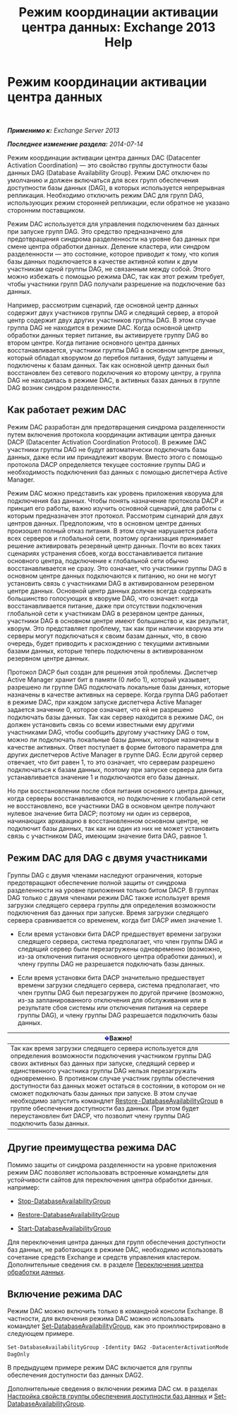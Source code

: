 ﻿---
title: 'Режим координации активации центра данных: Exchange 2013 Help'
TOCTitle: Режим координации активации центра данных
ms:assetid: 57e4bf22-eeae-42a5-beb3-d68d06489592
ms:mtpsurl: https://technet.microsoft.com/ru-ru/library/Dd979790(v=EXCHG.150)
ms:contentKeyID: 50488270
ms.date: 05/22/2018
mtps_version: v=EXCHG.150
ms.translationtype: MT
---

# Режим координации активации центра данных

 

_**Применимо к:** Exchange Server 2013_

_**Последнее изменение раздела:** 2014-07-14_

Режим координации активации центра данных DAC (Datacenter Activation Coordination) — это свойство группы доступности базы данных DAG (Database Availability Group). Режим DAC отключен по умолчанию и должен включаться для всех групп обеспечения доступности базы данных (DAG), в которых используется непрерывная репликация. Необходимо отключить режим DAC для групп DAG, использующих режим сторонней репликации, если обратное не указано сторонним поставщиком.

Режим DAC используется для управления подключением баз данных при запуске групп DAG. Это средство предназначено для предотвращения синдрома разделенности на уровне баз данных при смене центра обработки данных. Деление кластера, или синдром разделенности — это состояние, которое приводит к тому, что копия базы данных подключается в качестве активной копии к двум участникам одной группы DAG, не связанным между собой. Этого можно избежать с помощью режима DAC, так как этот режим требует, чтобы участники групп DAG получали разрешение на подключение баз данных.

Например, рассмотрим сценарий, где основной центр данных содержит двух участников группы DAG и следящий сервер, а второй центр содержит двух других участников группы DAG. В этом случае группа DAG не находится в режиме DAC. Когда основной центр обработки данных теряет питание, вы активируете группу DAG во втором центре. Когда питание основного центра данных восстанавливается, участники группы DAG в основном центре данных, который обладал кворумом до перебоя питания, будут запущены и подключены к базам данных. Так как основной центр данных был восстановлен без сетевого подключения ко второму центру, а группа DAG не находилась в режиме DAC, в активных базах данных в группе DAG возник синдром разделенности.

## Как работает режим DAC

Режим DAC разработан для предотвращения синдрома разделенности путем включения протокола координации активации центра данных DACP (Datacenter Activation Coordination Protocol). В режиме DAC участники группы DAG не будут автоматически подключать базы данных, даже если им принадлежит кворум. Вместо этого с помощью протокола DACP определяется текущее состояние группы DAG и необходимость подключения баз данных с помощью диспетчера Active Manager.

Режим DAC можно представить как уровень приложения кворума для подключения баз данных. Чтобы понять назначение протокола DACP и принцип его работы, важно изучить основной сценарий, для работы с которым предназначен этот протокол. Рассмотрим сценарий для двух центров данных. Предположим, что в основном центре данных произошел полный отказ питания. В этом случае нарушается работа всех серверов и глобальной сети, поэтому организация принимает решение активировать резервный центр данных. Почти во всех таких сценариях устранения сбоев, когда восстанавливается питание основного центра, подключение к глобальной сети обычно восстанавливается не сразу. Это означает, что участники группы DAG в основном центре данных подключаются к питанию, но они не могут установить связь с участниками DAG в активированном резервном центре данных. Основной центр данных должен всегда содержать большинство голосующих в кворуме DAG, что означает: когда восстанавливается питание, даже при отсутствии подключения глобальной сети к участникам DAG в резервном центре данных, участники DAG в основном центре имеют большинство и, как результат, кворум. Это представляет проблему, так как при наличии кворума эти серверы могут подключаться к своим базам данных, что, в свою очередь, будет приводить к расхождению с текущими активными базами данных, которые теперь подключены в активированном резервном центре данных.

Протокол DACP был создан для решения этой проблемы. Диспетчер Active Manager хранит бит в памяти (0 либо 1), который указывает, разрешено ли группе DAG подключать локальные базы данных, которые назначены в качестве активных на сервере. Когда группа DAG работает в режиме DAC, при каждом запуске диспетчера Active Manager задается значение 0, которое означает, что ей не разрешено подключать базы данных. Так как сервер находится в режиме DAC, он должен установить связь со всеми известными ему другими участниками DAG, чтобы сообщить другому участнику DAG о том, можно ли подключать локальные базы данных, которые назначены в качестве активных. Ответ поступает в форме битового параметра для других диспетчеров Active Manager в группе DAG. Если другой сервер отвечает, что бит равен 1, то это означает, что серверам разрешено подключаться к базам данных, поэтому при запуске сервера для бита устанавливается значение 1 и подключаются его базы данных.

Но при восстановлении после сбоя питания основного центра данных, когда серверы восстанавливаются, но подключение к глобальной сети не восстановлено, все участники DAG в основном центре получают нулевое значение бита DACP; поэтому ни один из серверов, начинающих архивацию в восстановленном основном центре, не подключит базы данных, так как ни один из них не может установить связь с участником DAG, имеющим значение бита DAG, равное 1.

## Режим DAC для DAG с двумя участниками

Группы DAG с двумя членами наследуют ограничения, которые предотвращают обеспечение полной защиты от синдрома разделенности на уровне приложения только битом DACP. В группах DAG только с двумя членами режим DAC также использует время загрузки следящего сервера группы для определения возможности подключения баз данных при запуске. Время загрузки следящего сервера сравнивается со временем, когда бит DACP имел значение 1.

  - Если время установки бита DACP предшествует времени загрузки следящего сервера, система предполагает, что член группы DAG и следящий сервер были перезагружены одновременно (возможно, из-за отключения питания основного центра обработки данных), и члену группы DAG не разрешается подключать базы данных.

  - Если время установки бита DACP значительно предшествует времени загрузки следящего сервера, система предполагает, что член группы DAG был перезагружен по другой причине (возможно, из-за запланированного отключения для обслуживания или в результате сбоя системы или отключения питания на сервере группы DAG), и члену группы DAG разрешается подключить базы данных.

<table>
<thead>
<tr class="header">
<th><img src="images/Dd876857.important(EXCHG.150).gif" title="Важно" alt="Важно" />Важно!</th>
</tr>
</thead>
<tbody>
<tr class="odd">
<td>Так как время загрузки следящего сервера используется для определения возможности подключения участником группы DAG своих активных баз данных при запуске, следящий сервер и единственного участника группы DAG нельзя перезагружать одновременно. В противном случае участник группы обеспечения доступности баз данных может остаться в состоянии, в котором он не сможет подключать базы данных при запуске. В этом случае необходимо запустить командлет <a href="https://technet.microsoft.com/ru-ru/library/dd351169(v=exchg.150)">Restore-DatabaseAvailabilityGroup</a> в группе обеспечения доступности баз данных. При этом будет переустановлен бит DACP, что позволит члену группы DAG подключить базы данных.</td>
</tr>
</tbody>
</table>


## Другие преимущества режима DAC

Помимо защиты от синдрома разделенности на уровне приложения режим DAC позволяет использовать встроенные командлеты для устойчивости сайтов для переключения центра обработки данных. например:

  - [Stop-DatabaseAvailabilityGroup](https://technet.microsoft.com/ru-ru/library/dd335133\(v=exchg.150\))

  - [Restore-DatabaseAvailabilityGroup](https://technet.microsoft.com/ru-ru/library/dd351169\(v=exchg.150\))

  - [Start-DatabaseAvailabilityGroup](https://technet.microsoft.com/ru-ru/library/dd335076\(v=exchg.150\))

Для переключения центра данных для групп обеспечения доступности баз данных, не работающих в режиме DAC, необходимо использовать сочетание средств Exchange и средств управления кластером. Дополнительные сведения см. в разделе [Переключения центра обработки данных](datacenter-switchovers-exchange-2013-help.md).

## Включение режима DAC

Режим DAC можно включить только в командной консоли Exchange. В частности, для включения режима DAC можно использовать командлет [Set-DatabaseAvailabilityGroup](https://technet.microsoft.com/ru-ru/library/dd297934\(v=exchg.150\)), как это проиллюстрировано в следующем примере.

    Set-DatabaseAvailabilityGroup -Identity DAG2 -DatacenterActivationMode DagOnly

В предыдущем примере режим DAC включается для группы обеспечения доступности баз данных DAG2.

Дополнительные сведения о включении режима DAC см. в разделах [Настройка свойств группы обеспечения доступности баз данных](configure-database-availability-group-properties-exchange-2013-help.md) и [Set-DatabaseAvailabilityGroup](https://technet.microsoft.com/ru-ru/library/dd297934\(v=exchg.150\)).

